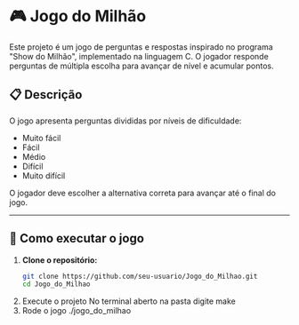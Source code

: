 # 🎮 Jogo do Milhão

Este projeto é um jogo de perguntas e respostas inspirado no programa "Show do Milhão", implementado na linguagem C. O jogador responde perguntas de múltipla escolha para avançar de nível e acumular pontos.

## 📋 Descrição

O jogo apresenta perguntas divididas por níveis de dificuldade:
- Muito fácil
- Fácil
- Médio
- Difícil
- Muito difícil

O jogador deve escolher a alternativa correta para avançar até o final do jogo.

---

## 🚀 Como executar o jogo

1. **Clone o repositório:**
   ```bash
   git clone https://github.com/seu-usuario/Jogo_do_Milhao.git
   cd Jogo_do_Milhao
2. Execute o projeto
    No terminal aberto na pasta digite make
3. Rode o jogo
   ./jogo_do_milhao
